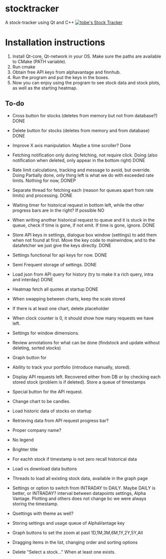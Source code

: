 # stocktracker
A stock-tracker using Qt and C++
[![tobe's Stock Tracker](https://github.com/tobe2098/stock-tracker/actions/workflows/build.yml/badge.svg?event=release)](https://github.com/tobe2098/stock-tracker/actions/workflows/build.yml)

# Installation instructions

1. Install Qt-core, Qt-network in your OS. Make sure the paths are available to CMake (PATH variable).
2. Run cmake
3. Obtain free API keys from alphavantage and finnhub.
4. Run the program and put the keys in the boxes.
5. Now you can enjoy using the program to see stock data and stock plots, as well as the starting heatmap.

## To-do
<!-- - [ ] If the stock is not found, search the database for it and add it to tracked stocks. For now that cannot happen because we load all on startup. -->


- Cross button for stocks (deletes from memory but not from database?) DONE
- Delete button for stocks (deletes from memory and from database) DONE
- Improve X axis manipulation. Maybe a time scroller? Done
- Fetching notification only during fetching, not require click. Doing (also notification when deleted, only appear in  the bottom right) DONE
- Rate limit calculations, tracking and message to avoid, but override. Doing Partially done, only thing left is what we do with exceeded rate limits. Nothing for now, DONEP
- Separate thread for fetching each (reason for queues apart from rate limits) and processing. DONE
- Waiting timer for historical request in bottom left, while the other progress bars are in the right? If possible NO
- When writing another historical request to queue and it is stuck in the queue, check if time is gone, if not emit. If time is gone, ignore. DONE
- Store API keys in settings, dialogue box window (settings) to add them when not found at first. Move the key code to mainwindow, and to the datafetcher we just give the keys directly. DONE
- Settings functional for api keys for now. DONE
- Semi Frequent storage of settings. DONE
- Load json from API query for history (try to make it a rich query, intra and interday) DONE
- Heatmap fetch all quotes at startup DONE


- When swapping between charts, keep the scale stored
- If there is at least one chart, delete placeholder
- When clock counter is 0, it should show how many requests we have left.
- Settings for window dimensions.
- Review annotations for what can be done (findstock and update without deleting, sorted stocks)
- Graph button for
- Ability to track your portfolio (introduce manually, stored).
- Display API requests left. Recovered either from DB or by checking each stored stock (problem is if deleted). Store a queue of timestamps
- Special button for the API request.
- Change chart to be candles.
- Load historic data of stocks on startup
- Retrieving data from API request progress bar?
- Proper company name?
- No legend
- Brighter title
- For eachh stock if timestamp is not zero recall historical data
- Load vs download data buttons
- Threads to load all existing stock data, available in the graph page
- Settings or option to switch from INTRADAY to DAILY. Maybe DAILY is better, or INTRADAY? interval between datapoints settings, Alpha Vantage. Plotting and others does not change bc we were always storing the timestamp.
- Qsettings with theme as well?
- Storing settings and usage queue of AlphaVantage key

- Graph buttons to set the zoom at past 1D,1M,3M,6M,1Y,2Y,5Y,All

- Dragging items in the list, changing order and sorting options
- Delete "Select a stock..." When at least one exists.

